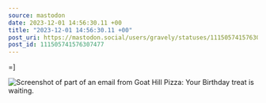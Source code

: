 ```yaml
---
source: mastodon
date: 2023-12-01 14:56:30.11 +00
title: "2023-12-01 14:56:30.11 +00"
post_uri: https://mastodon.social/users/gravely/statuses/111505741576307477
post_id: 111505741576307477
---
```

=]


![Screenshot of part of an email from Goat Hill Pizza: Your Birthday treat is waiting.](/images/111505741276947832.png)

